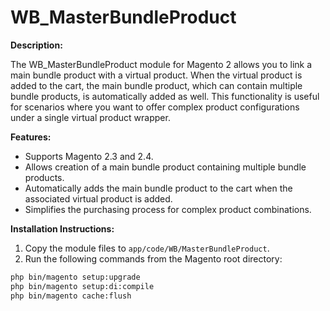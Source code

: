 # WB_MasterBundleProduct

**Description:**

The WB_MasterBundleProduct module for Magento 2 allows you to link a main bundle product with a virtual product. When the virtual product is added to the cart, the main bundle product, which can contain multiple bundle products, is automatically added as well. This functionality is useful for scenarios where you want to offer complex product configurations under a single virtual product wrapper.

**Features:**
- Supports Magento 2.3 and 2.4.
- Allows creation of a main bundle product containing multiple bundle products.
- Automatically adds the main bundle product to the cart when the associated virtual product is added.
- Simplifies the purchasing process for complex product combinations.

**Installation Instructions:**

1. Copy the module files to `app/code/WB/MasterBundleProduct`.
2. Run the following commands from the Magento root directory:

```bash
php bin/magento setup:upgrade
php bin/magento setup:di:compile
php bin/magento cache:flush
